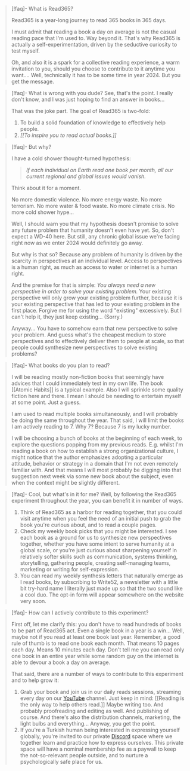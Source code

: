 
> [!faq]- What is Read365?
> 
> Read365 is a year-long journey to read 365 books in 365 days.
> 
> I must admit that reading a book a day on average is not the casual reading pace that I'm used to. Way beyond it. That's why Read365 is actually a self-experimentation, driven by the seductive curiosity to test myself.
> 
> Oh, and also it is a spark for a collective reading experience, a warm invitation to you, should you choose to contribute to it anytime you want.... Well, technically it has to be some time in year 2024. But you get the message.

> [!faq]- What is wrong with you dude?
> See, that's the point. I really don't know, and I was just hoping to find an answer in books...
> 
> That was the joke part. The goal of Read365 is two-fold:
> 1. To build a solid foundation of knowledge to effectively help people.
> 2. *[[To inspire you to read actual books.]]*

> [!faq]- But why?
> 
> I have a cold shower thought-turned hypothesis: 
> 
> > *If each individual on Earth read one book per month, all our current regional and global issues would vanish.*
> 
> Think about it for a moment.
> 
> No more domestic violence. No more energy waste. No more terrorism. No more water & food waste. No more climate crisis. No more cold shower hype...
> 
> Well, I should warn you that my hypothesis doesn't promise to solve any future problem that humanity doesn't even have yet. So, don't expect a WD-40 here. But still, any chronic global issue we're facing right now as we enter 2024 would definitely go away.
> 
> But why is that so? Because any problem of humanity is driven by the scarcity in perspectives at an individual level. Access to perspectives is a human right, as much as access to water or internet is a human right.
> 
> And the premise for that is simple: *You always need a new perspective in order to solve your existing problem.* Your existing perspective will only grow your existing problem further, because it is your existing perspective that has led to your existing problem in the first place. Forgive me for using the word "existing" excessively. But I can't help it, they just keep existing... (Sorry.)
> 
> Anyway... You have to somehow earn that new perspective to solve your problem. And guess what's the cheapest medium to store perspectives and to effectively deliver them to people at scale, so that people could synthesize new perspectives to solve existing problems?

> [!faq]- What books do you plan to read?
> 
> I will be reading mostly non-fiction books that seemingly have advices that I could immediately test in my own life. The book [[Atomic Habits]] is a typical example. Also I will sprinkle some quality fiction here and there. I mean I should be needing to entertain myself at some point. Just a guess.
> 
> I am used to read multiple books simultaneously, and I will probably be doing the same throughout the year. That said, I will limit the books I am actively reading to 7. Why 7? Because 7 is my lucky number.
> 
> I will be choosing a bunch of books at the beginning of each week, to explore the questions popping from my previous reads. E.g. whilst I'm reading a book on how to establish a strong organizational culture, I might notice that the author emphasizes adopting a particular attitude, behavior or strategy in a domain that I'm not even remotely familiar with. And that means I will most probably be digging into that suggestion next week via some new book about the subject, even when the context might be slightly different.

> [!faq]- Cool, but what's in it for me?
> Well, by following the Read365 experiment throughout the year, you can benefit it in number of ways.
> 
> 1. Think of Read365 as a harbor for reading together, that you could visit anytime when you feel the need of an initial push to grab the book you're curious about, and to read a couple pages.
> 1. Check my weekly book picks that you might be interested. I see each book as a ground for us to synthesize new perspectives together, whether you have some intent to serve humanity at a global scale, or you're just curious about sharpening yourself in relatively softer skills such as communication, systems thinking, storytelling, gathering people, creating self-managing teams, marketing or writing for self-expression.
> 2. You can read my weekly synthesis letters that naturally emerge as I read books, by subscribing to Write52, a newsletter with a little bit try-hard name I literally just made up so that the two sound like a cool duo. The opt-in form will appear somewhere on the website very soon.

> [!faq]- How can I actively contribute to this experiment?
> 
> First off, let me clarify this: you don't have to read hundreds of books to be part of Read365 act. Even a single book in a year is a win... Well, maybe not if you read at least one book last year. Remember, a good rule of thumb is to read one book each month. That means 10 pages each day. Means 10 minutes each day. Don't tell me you can read only one book in an entire year while some random guy on the internet is able to devour a book a day on average.
> 
> That said, there are a number of ways to contribute to this experiment and to help grow it:
> 1. Grab your book and join us in our daily reads sessions, streaming every day on our [YouTube](https://youtube.com/@read365org) channel. Just keep in mind: [[Reading is the only way to help others read.]] Maybe writing too. And probably proofreading and editing as well. And publishing of course. And there's also the distribution channels, marketing, the light bulbs and everything... Anyway, you get the point.
> 2. If you're a Turkish human being interested in expressing yourself globally, you're invited to our private [Discord](https://discord.gg/Pq9AH2Ra) space where we together learn and practice how to express ourselves. This private space will have a nominal membership fee as a paywall to keep the not-so-relevant people outside, and to nurture a psychologically safe place for us.
